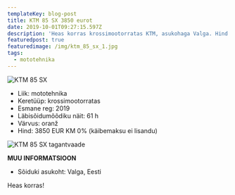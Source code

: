 ```yaml
---
templateKey: blog-post
title: KTM 85 SX 3850 eurot
date: 2019-10-01T09:27:15.597Z
description: 'Heas korras krossimootorratas KTM, asukohaga Valga. Hind 3850 eurot.'
featuredpost: true
featuredimage: /img/ktm_85_sx_1.jpg
tags:
  - mototehnika
---
```

![KTM 85 SX](/img/ktm_85_sx_1.jpg "KTM 85 SX")

* Liik:	mototehnika
* Keretüüp:	krossimootorratas
* Esmane reg:	2019
* Läbisõidumõõdiku näit:	61 h
* Värvus:	oranž 	
* Hind:	3850 EUR KM 0% (käibemaksu ei lisandu)

![KTM 85 SX tagantvaade](/img/ktm_85_sx_2.jpg "KTM 85 SX tagantvaade")

**MUU INFORMATSIOON**

* Sõiduki asukoht: Valga, Eesti

Heas korras!
